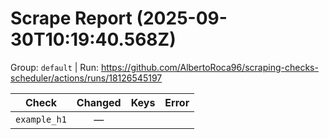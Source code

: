 # Scrape Report (2025-09-30T10:19:40.568Z)

Group: `default`  |  Run: https://github.com/AlbertoRoca96/scraping-checks-scheduler/actions/runs/18126545197

| Check | Changed | Keys | Error |
|---|:---:|:--|:--|
| `example_h1` | — |  |  |
